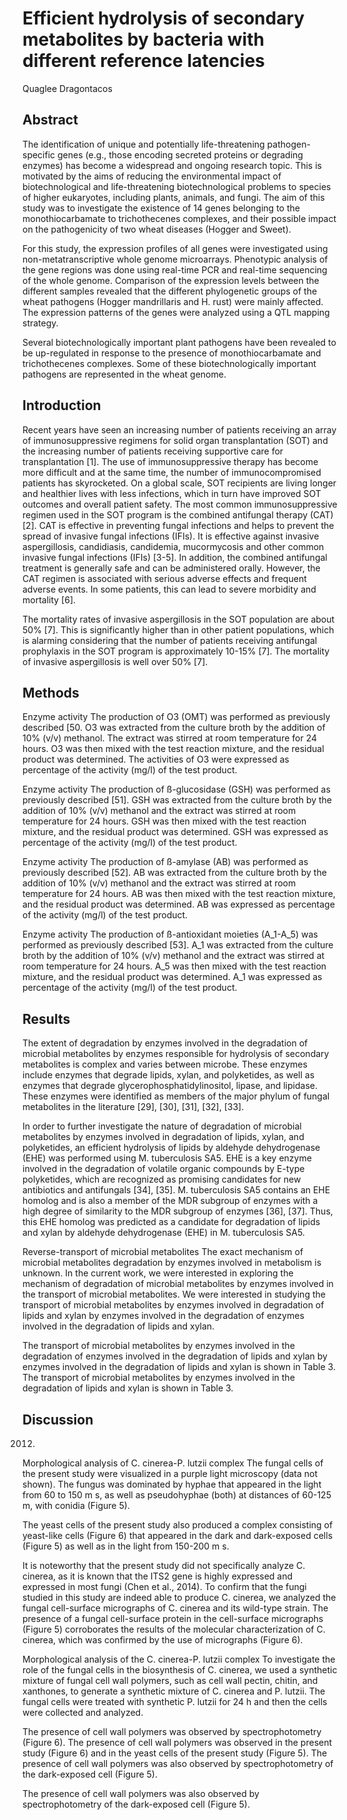 # Efficient hydrolysis of secondary metabolites by bacteria with different reference latencies
Quaglee Dragontacos


## Abstract
The identification of unique and potentially life-threatening pathogen-specific genes (e.g., those encoding secreted proteins or degrading enzymes) has become a widespread and ongoing research topic. This is motivated by the aims of reducing the environmental impact of biotechnological and life-threatening biotechnological problems to species of higher eukaryotes, including plants, animals, and fungi. The aim of this study was to investigate the existence of 14 genes belonging to the monothiocarbamate to trichothecenes complexes, and their possible impact on the pathogenicity of two wheat diseases (Hogger and Sweet).

For this study, the expression profiles of all genes were investigated using non-metatranscriptive whole genome microarrays. Phenotypic analysis of the gene regions was done using real-time PCR and real-time sequencing of the whole genome. Comparison of the expression levels between the different samples revealed that the different phylogenetic groups of the wheat pathogens (Hogger mandrillaris and H. rust) were mainly affected. The expression patterns of the genes were analyzed using a QTL mapping strategy.

Several biotechnologically important plant pathogens have been revealed to be up-regulated in response to the presence of monothiocarbamate and trichothecenes complexes. Some of these biotechnologically important pathogens are represented in the wheat genome.


## Introduction
Recent years have seen an increasing number of patients receiving an array of immunosuppressive regimens for solid organ transplantation (SOT) and the increasing number of patients receiving supportive care for transplantation [1]. The use of immunosuppressive therapy has become more difficult and at the same time, the number of immunocompromised patients has skyrocketed. On a global scale, SOT recipients are living longer and healthier lives with less infections, which in turn have improved SOT outcomes and overall patient safety. The most common immunosuppressive regimen used in the SOT program is the combined antifungal therapy (CAT) [2]. CAT is effective in preventing fungal infections and helps to prevent the spread of invasive fungal infections (IFIs). It is effective against invasive aspergillosis, candidiasis, candidemia, mucormycosis and other common invasive fungal infections (IFIs) [3-5]. In addition, the combined antifungal treatment is generally safe and can be administered orally. However, the CAT regimen is associated with serious adverse effects and frequent adverse events. In some patients, this can lead to severe morbidity and mortality [6].

The mortality rates of invasive aspergillosis in the SOT population are about 50% [7]. This is significantly higher than in other patient populations, which is alarming considering that the number of patients receiving antifungal prophylaxis in the SOT program is approximately 10-15% [7]. The mortality of invasive aspergillosis is well over 50% [7].


## Methods

Enzyme activity
The production of O3 (OMT) was performed as previously described [50. O3 was extracted from the culture broth by the addition of 10% (v/v) methanol. The extract was stirred at room temperature for 24 hours. O3 was then mixed with the test reaction mixture, and the residual product was determined. The activities of O3 were expressed as percentage of the activity (mg/l) of the test product.

Enzyme activity
The production of ß-glucosidase (GSH) was performed as previously described [51]. GSH was extracted from the culture broth by the addition of 10% (v/v) methanol and the extract was stirred at room temperature for 24 hours. GSH was then mixed with the test reaction mixture, and the residual product was determined. GSH was expressed as percentage of the activity (mg/l) of the test product.

Enzyme activity
The production of ß-amylase (AB) was performed as previously described [52]. AB was extracted from the culture broth by the addition of 10% (v/v) methanol and the extract was stirred at room temperature for 24 hours. AB was then mixed with the test reaction mixture, and the residual product was determined. AB was expressed as percentage of the activity (mg/l) of the test product.

Enzyme activity
The production of ß-antioxidant moieties (A_1-A_5) was performed as previously described [53]. A_1 was extracted from the culture broth by the addition of 10% (v/v) methanol and the extract was stirred at room temperature for 24 hours. A_5 was then mixed with the test reaction mixture, and the residual product was determined. A_1 was expressed as percentage of the activity (mg/l) of the test product.


## Results
The extent of degradation by enzymes involved in the degradation of microbial metabolites by enzymes responsible for hydrolysis of secondary metabolites is complex and varies between microbe. These enzymes include enzymes that degrade lipids, xylan, and polyketides, as well as enzymes that degrade glycerophosphatidylinositol, lipase, and lipidase. These enzymes were identified as members of the major phylum of fungal metabolites in the literature [29], [30], [31], [32], [33].

In order to further investigate the nature of degradation of microbial metabolites by enzymes involved in degradation of lipids, xylan, and polyketides, an efficient hydrolysis of lipids by aldehyde dehydrogenase (EHE) was performed using M. tuberculosis SA5. EHE is a key enzyme involved in the degradation of volatile organic compounds by E-type polyketides, which are recognized as promising candidates for new antibiotics and antifungals [34], [35]. M. tuberculosis SA5 contains an EHE homolog and is also a member of the MDR subgroup of enzymes with a high degree of similarity to the MDR subgroup of enzymes [36], [37]. Thus, this EHE homolog was predicted as a candidate for degradation of lipids and xylan by aldehyde dehydrogenase (EHE) in M. tuberculosis SA5.

Reverse-transport of microbial metabolites
The exact mechanism of microbial metabolites degradation by enzymes involved in metabolism is unknown. In the current work, we were interested in exploring the mechanism of degradation of microbial metabolites by enzymes involved in the transport of microbial metabolites. We were interested in studying the transport of microbial metabolites by enzymes involved in degradation of lipids and xylan by enzymes involved in the degradation of enzymes involved in the degradation of lipids and xylan.

The transport of microbial metabolites by enzymes involved in the degradation of enzymes involved in the degradation of lipids and xylan by enzymes involved in the degradation of lipids and xylan is shown in Table 3. The transport of microbial metabolites by enzymes involved in the degradation of lipids and xylan is shown in Table 3.


## Discussion
 2012.

Morphological analysis of C. cinerea-P. lutzii complex
The fungal cells of the present study were visualized in a purple light microscopy (data not shown). The fungus was dominated by hyphae that appeared in the light from 60 to 150 m s, as well as pseudohyphae (both) at distances of 60-125 m, with conidia (Figure 5).

The yeast cells of the present study also produced a complex consisting of yeast-like cells (Figure 6) that appeared in the dark and dark-exposed cells (Figure 5) as well as in the light from 150-200 m s.

It is noteworthy that the present study did not specifically analyze C. cinerea, as it is known that the ITS2 gene is highly expressed and expressed in most fungi (Chen et al., 2014). To confirm that the fungi studied in this study are indeed able to produce C. cinerea, we analyzed the fungal cell-surface micrographs of C. cinerea and its wild-type strain. The presence of a fungal cell-surface protein in the cell-surface micrographs (Figure 5) corroborates the results of the molecular characterization of C. cinerea, which was confirmed by the use of micrographs (Figure 6).

Morphological analysis of the C. cinerea-P. lutzii complex
To investigate the role of the fungal cells in the biosynthesis of C. cinerea, we used a synthetic mixture of fungal cell wall polymers, such as cell wall pectin, chitin, and xanthones, to generate a synthetic mixture of C. cinerea and P. lutzii. The fungal cells were treated with synthetic P. lutzii for 24 h and then the cells were collected and analyzed.

The presence of cell wall polymers was observed by spectrophotometry (Figure 6). The presence of cell wall polymers was observed in the present study (Figure 6) and in the yeast cells of the present study (Figure 5). The presence of cell wall polymers was also observed by spectrophotometry of the dark-exposed cell (Figure 5).

The presence of cell wall polymers was also observed by spectrophotometry of the dark-exposed cell (Figure 5).
